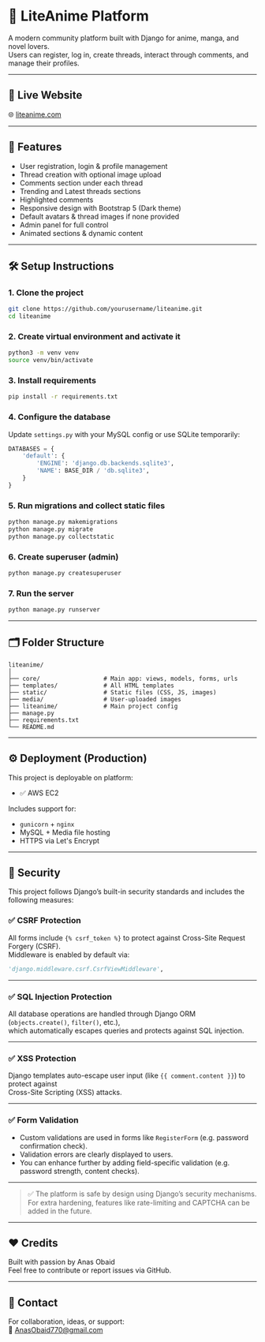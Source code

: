 # 🌌 LiteAnime Platform

A modern community platform built with Django for anime, manga, and novel lovers.  
Users can register, log in, create threads, interact through comments, and manage their profiles.

---

## 🚀 Live Website

🌐 [liteanime.com](http://www.liteanime.com)

---

## 📸 Features

- User registration, login & profile management
- Thread creation with optional image upload
- Comments section under each thread
- Trending and Latest threads sections
- Highlighted comments
- Responsive design with Bootstrap 5 (Dark theme)
- Default avatars & thread images if none provided
- Admin panel for full control
- Animated sections & dynamic content

---

## 🛠️ Setup Instructions

### 1. Clone the project

```bash
git clone https://github.com/yourusername/liteanime.git
cd liteanime
```

### 2. Create virtual environment and activate it

```bash
python3 -m venv venv
source venv/bin/activate
```

### 3. Install requirements

```bash
pip install -r requirements.txt
```

### 4. Configure the database

Update `settings.py` with your MySQL config or use SQLite temporarily:
```python
DATABASES = {
    'default': {
        'ENGINE': 'django.db.backends.sqlite3',
        'NAME': BASE_DIR / 'db.sqlite3',
    }
}
```

### 5. Run migrations and collect static files

```bash
python manage.py makemigrations
python manage.py migrate
python manage.py collectstatic
```

### 6. Create superuser (admin)

```bash
python manage.py createsuperuser
```

### 7. Run the server

```bash
python manage.py runserver
```

---

## 🗂️ Folder Structure

```
liteanime/
│
├── core/                  # Main app: views, models, forms, urls
├── templates/             # All HTML templates
├── static/                # Static files (CSS, JS, images)
├── media/                 # User-uploaded images
├── liteanime/             # Main project config
├── manage.py
├── requirements.txt
└── README.md
```

---

## ⚙️ Deployment (Production)

This project is deployable on platform:

- ✅ AWS EC2


Includes support for:

- `gunicorn` + `nginx`
- MySQL + Media file hosting
- HTTPS via Let's Encrypt

---

## 🔐 Security

This project follows Django’s built-in security standards and includes the following measures:

### ✅ CSRF Protection  
All forms include `{% csrf_token %}` to protect against Cross-Site Request Forgery (CSRF).  
Middleware is enabled by default via:

```python
'django.middleware.csrf.CsrfViewMiddleware',
```

---

### ✅ SQL Injection Protection  
All database operations are handled through Django ORM (`objects.create()`, `filter()`, etc.),  
which automatically escapes queries and protects against SQL injection.

---

### ✅ XSS Protection  
Django templates auto-escape user input (like `{{ comment.content }}`) to protect against  
Cross-Site Scripting (XSS) attacks.

---

### ✅ Form Validation  
- Custom validations are used in forms like `RegisterForm` (e.g. password confirmation check).
- Validation errors are clearly displayed to users.
- You can enhance further by adding field-specific validation (e.g. password strength, content checks).

---

> ✅ The platform is safe by design using Django’s security mechanisms.
> For extra hardening, features like rate-limiting and CAPTCHA can be added in the future.

---

## ❤️ Credits

Built with passion by Anas Obaid  
Feel free to contribute or report issues via GitHub.

---

## 📧 Contact

For collaboration, ideas, or support:  
📩 AnasObaid770@gmail.com